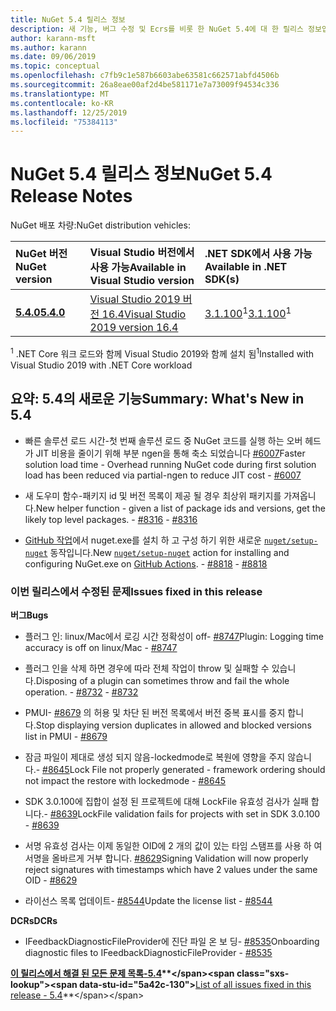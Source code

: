 ```yaml
---
title: NuGet 5.4 릴리스 정보
description: 새 기능, 버그 수정 및 Ecrs를 비롯 한 NuGet 5.4에 대 한 릴리스 정보입니다.
author: karann-msft
ms.author: karann
ms.date: 09/06/2019
ms.topic: conceptual
ms.openlocfilehash: c7fb9c1e587b6603abe63581c662571abfd4506b
ms.sourcegitcommit: 26a8eae00af2d4be581171e7a73009f94534c336
ms.translationtype: MT
ms.contentlocale: ko-KR
ms.lasthandoff: 12/25/2019
ms.locfileid: "75384113"
---
```

# <a name="nuget-54-release-notes"></a><span data-ttu-id="5a42c-103">NuGet 5.4 릴리스 정보</span><span class="sxs-lookup"><span data-stu-id="5a42c-103">NuGet 5.4 Release Notes</span></span>

<span data-ttu-id="5a42c-104">NuGet 배포 차량:</span><span class="sxs-lookup"><span data-stu-id="5a42c-104">NuGet distribution vehicles:</span></span>

| <span data-ttu-id="5a42c-105">NuGet 버전</span><span class="sxs-lookup"><span data-stu-id="5a42c-105">NuGet version</span></span> | <span data-ttu-id="5a42c-106">Visual Studio 버전에서 사용 가능</span><span class="sxs-lookup"><span data-stu-id="5a42c-106">Available in Visual Studio version</span></span>| <span data-ttu-id="5a42c-107">.NET SDK에서 사용 가능</span><span class="sxs-lookup"><span data-stu-id="5a42c-107">Available in .NET SDK(s)</span></span>|
|:---|:---|:---|
| [<span data-ttu-id="5a42c-108">**5.4.0**</span><span class="sxs-lookup"><span data-stu-id="5a42c-108">**5.4.0**</span></span>](https://nuget.org/downloads) | [<span data-ttu-id="5a42c-109">Visual Studio 2019 버전 16.4</span><span class="sxs-lookup"><span data-stu-id="5a42c-109">Visual Studio 2019 version 16.4</span></span>](https://visualstudio.microsoft.com/downloads/) | <span data-ttu-id="5a42c-110">[3.1.100](https://dotnet.microsoft.com/download/dotnet-core/3.1)<sup>1</sup></span><span class="sxs-lookup"><span data-stu-id="5a42c-110">[3.1.100](https://dotnet.microsoft.com/download/dotnet-core/3.1)<sup>1</sup></span></span> |

<span data-ttu-id="5a42c-111"><sup>1</sup> .NET Core 워크 로드와 함께 Visual Studio 2019와 함께 설치 됨</span><span class="sxs-lookup"><span data-stu-id="5a42c-111"><sup>1</sup>Installed with Visual Studio 2019 with .NET Core workload</span></span>

## <a name="summary-whats-new-in-54"></a><span data-ttu-id="5a42c-112">요약: 5.4의 새로운 기능</span><span class="sxs-lookup"><span data-stu-id="5a42c-112">Summary: What's New in 5.4</span></span>

* <span data-ttu-id="5a42c-113">빠른 솔루션 로드 시간-첫 번째 솔루션 로드 중 NuGet 코드를 실행 하는 오버 헤드가 JIT 비용을 줄이기 위해 부분 ngen을 통해 축소 되었습니다 [#6007](https://github.com/NuGet/Home/issues/6007)</span><span class="sxs-lookup"><span data-stu-id="5a42c-113">Faster solution load time - Overhead running NuGet code during first solution load has been reduced via partial-ngen to reduce JIT cost - [#6007](https://github.com/NuGet/Home/issues/6007)</span></span>

* <span data-ttu-id="5a42c-114">새 도우미 함수-패키지 id 및 버전 목록이 제공 될 경우 최상위 패키지를 가져옵니다.</span><span class="sxs-lookup"><span data-stu-id="5a42c-114">New helper function - given a list of package ids and versions, get the likely top level packages.</span></span><span data-ttu-id="5a42c-115"> - [#8316](https://github.com/NuGet/Home/issues/8316)</span><span class="sxs-lookup"><span data-stu-id="5a42c-115"> - [#8316](https://github.com/NuGet/Home/issues/8316)</span></span>

* <span data-ttu-id="5a42c-116">[GitHub 작업](https://github.com/features/actions)에서 nuget.exe를 설치 하 고 구성 하기 위한 새로운 [`nuget/setup-nuget`](https://github.com/marketplace/actions/setup-nuget-exe-for-use-with-actions) 동작입니다.</span><span class="sxs-lookup"><span data-stu-id="5a42c-116">New [`nuget/setup-nuget`](https://github.com/marketplace/actions/setup-nuget-exe-for-use-with-actions) action for installing and configuring NuGet.exe on [GitHub Actions](https://github.com/features/actions).</span></span><span data-ttu-id="5a42c-117"> - [#8818](https://github.com/NuGet/Home/issues/8818)</span><span class="sxs-lookup"><span data-stu-id="5a42c-117"> - [#8818](https://github.com/NuGet/Home/issues/8818)</span></span>

### <a name="issues-fixed-in-this-release"></a><span data-ttu-id="5a42c-118">이번 릴리스에서 수정된 문제</span><span class="sxs-lookup"><span data-stu-id="5a42c-118">Issues fixed in this release</span></span>

<span data-ttu-id="5a42c-119">**버그**</span><span class="sxs-lookup"><span data-stu-id="5a42c-119">**Bugs**</span></span>

* <span data-ttu-id="5a42c-120">플러그 인: linux/Mac에서 로깅 시간 정확성이 off- [#8747](https://github.com/NuGet/Home/issues/8747)</span><span class="sxs-lookup"><span data-stu-id="5a42c-120">Plugin: Logging time accuracy is off on linux/Mac - [#8747](https://github.com/NuGet/Home/issues/8747)</span></span>

* <span data-ttu-id="5a42c-121">플러그 인을 삭제 하면 경우에 따라 전체 작업이 throw 및 실패할 수 있습니다.</span><span class="sxs-lookup"><span data-stu-id="5a42c-121">Disposing of a plugin can sometimes throw and fail the whole operation.</span></span><span data-ttu-id="5a42c-122"> - [#8732](https://github.com/NuGet/Home/issues/8732)</span><span class="sxs-lookup"><span data-stu-id="5a42c-122"> - [#8732](https://github.com/NuGet/Home/issues/8732)</span></span>

* <span data-ttu-id="5a42c-123">PMUI- [#8679](https://github.com/NuGet/Home/issues/8679) 의 허용 및 차단 된 버전 목록에서 버전 중복 표시를 중지 합니다.</span><span class="sxs-lookup"><span data-stu-id="5a42c-123">Stop displaying version duplicates in allowed and blocked versions list in PMUI - [#8679](https://github.com/NuGet/Home/issues/8679)</span></span>

* <span data-ttu-id="5a42c-124">잠금 파일이 제대로 생성 되지 않음-lockedmode로 복원에 영향을 주지 않습니다.- [#8645](https://github.com/NuGet/Home/issues/8645)</span><span class="sxs-lookup"><span data-stu-id="5a42c-124">Lock File not properly generated - framework ordering should not impact the restore with lockedmode - [#8645](https://github.com/NuGet/Home/issues/8645)</span></span>

* <span data-ttu-id="5a42c-125">SDK 3.0.100에 <RuntimeIdentifiers> 집합이 설정 된 프로젝트에 대해 LockFile 유효성 검사가 실패 합니다.- [#8639](https://github.com/NuGet/Home/issues/8639)</span><span class="sxs-lookup"><span data-stu-id="5a42c-125">LockFile validation fails for projects with <RuntimeIdentifiers> set in SDK 3.0.100 - [#8639](https://github.com/NuGet/Home/issues/8639)</span></span>

* <span data-ttu-id="5a42c-126">서명 유효성 검사는 이제 동일한 OID에 2 개의 값이 있는 타임 스탬프를 사용 하 여 서명을 올바르게 거부 합니다. [#8629](https://github.com/NuGet/Home/issues/8629)</span><span class="sxs-lookup"><span data-stu-id="5a42c-126">Signing Validation will now properly reject signatures with timestamps which have 2 values under the same OID - [#8629](https://github.com/NuGet/Home/issues/8629)</span></span>

* <span data-ttu-id="5a42c-127">라이선스 목록 업데이트- [#8544](https://github.com/NuGet/Home/issues/8544)</span><span class="sxs-lookup"><span data-stu-id="5a42c-127">Update the license list - [#8544](https://github.com/NuGet/Home/issues/8544)</span></span>

<span data-ttu-id="5a42c-128">**DCRs**</span><span class="sxs-lookup"><span data-stu-id="5a42c-128">**DCRs**</span></span>

* <span data-ttu-id="5a42c-129">IFeedbackDiagnosticFileProvider에 진단 파일 온 보 딩- [#8535](https://github.com/NuGet/Home/issues/8535)</span><span class="sxs-lookup"><span data-stu-id="5a42c-129">Onboarding diagnostic files to IFeedbackDiagnosticFileProvider - [#8535](https://github.com/NuGet/Home/issues/8535)</span></span>

<span data-ttu-id="5a42c-130">**[이 릴리스에서 해결 된 모든 문제 목록-5.4](https://github.com/nuget/home/issues?q=is%3Aissue+is%3Aclosed+milestone%3A%225.4")**</span><span class="sxs-lookup"><span data-stu-id="5a42c-130">**[List of all issues fixed in this release - 5.4](https://github.com/nuget/home/issues?q=is%3Aissue+is%3Aclosed+milestone%3A%225.4")**</span></span>
